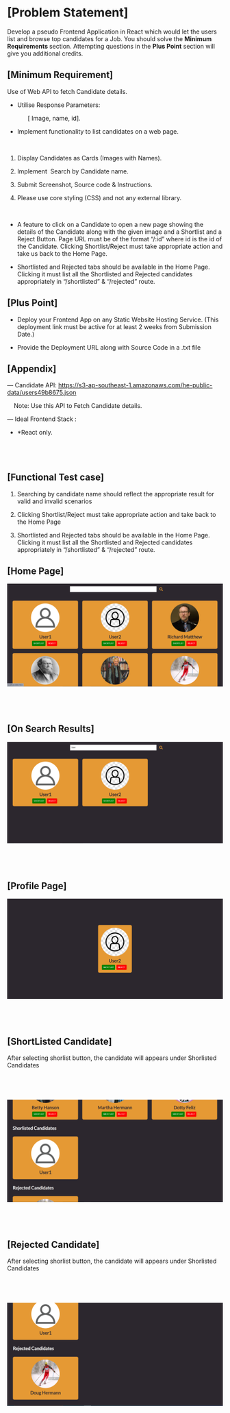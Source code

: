 <div class="file-problem complete-problem-statement black-333"><h1><strong>[Problem Statement]</strong></h1>

<p>Develop a pseudo Frontend Application in React which would let the users list and browse top candidates for a Job. You should solve the <strong>Minimum Requirements </strong>section. Attempting questions in the <strong>Plus Point</strong> section will give you additional credits.</p>

<h2><strong>[Minimum Requirement]</strong>&nbsp;</h2>

<p>Use of Web API to fetch Candidate details.</p>

<ul>
	<li style="">
	<p>Utilise Response Parameters:</p>
	</li>
</ul>

<p style="margin-left: 36pt;">[ Image, name, id].</p>

<ul>
	<li style="">
	<p>Implement functionality to list candidates on a web page.</p>
	</li>
</ul>

<p>&nbsp;</p>

<ol>
	<li style="">
	<p>Display Candidates as Cards (Images with Names).&nbsp;</p>
	</li>
	<li style="">
	<p>Implement&nbsp; Search by Candidate name.&nbsp;</p>
	</li>
	<li style="">
	<p>Submit Screenshot, Source code &amp; Instructions.</p>
	</li>
	<li style="">
	<p>Please use core styling (CSS) and not any external library.</p>
	</li>
</ol>

<p>&nbsp;</p>

<ul>
	<li style="">
	<p>A feature to click on a Candidate to open a new page showing the details of the Candidate along with the given image and a Shortlist and a Reject Button. Page URL must be of the format “/:id” where id is the id of the Candidate. Clicking Shortlist/Reject must take appropriate action and take us back to the Home Page.</p>
	</li>
	<li style="">
	<p>Shortlisted and Rejected tabs should be available in the Home Page. Clicking it must list all the Shortlisted and Rejected candidates appropriately in “/shortlisted” &amp; “/rejected” route.</p>
	</li>
</ul>

<h2><strong>[Plus Point]</strong>&nbsp;</h2>

<ul>
	<li style="">
	<p>Deploy your Frontend App on any Static Website Hosting Service. (This deployment link must be active for at least 2 weeks from Submission Date.)</p>
	</li>
	<li style="">
	<p>Provide the Deployment URL along with Source Code in a .txt file</p>
	</li>
</ul>

<h2><strong>[Appendix]</strong></h2>

<p>— Candidate API: <a href="https://s3-ap-southeast-1.amazonaws.com/he-public-data/users49b8675.json" style="" target="_blank"><u>https://s3-ap-southeast-1.amazonaws.com/he-public-data/users49b8675.json</u></a></p>

<p>&nbsp;&nbsp;&nbsp; Note: Use this API to Fetch Candidate details.</p>

<p>— Ideal Frontend Stack :</p>

<ul>
	<li style="">
	<p>*React only.</p>
	</li>
</ul>

<h2>&nbsp;</h2>

<h2><strong>[Functional Test case]</strong></h2>

<ol>
	<li style="">
	<p>Searching by candidate name should reflect the appropriate result for valid and invalid scenarios</p>
	</li>
	<li style="">
	<p>Clicking Shortlist/Reject must take appropriate action and take back to the Home Page&nbsp;</p>
	</li>
	<li style="">
	<p>Shortlisted and Rejected tabs should be available in the Home Page. Clicking it must list all the Shortlisted and Rejected candidates appropriately in “/shortlisted” &amp; “/rejected” route.</p>
	</li>
</ol></div>

<h2><strong>[Home Page]</strong>&nbsp;</h2>
<img src="./img/HomePage.png">
<h2>&nbsp;</h2>

<h2><strong>[On Search Results]</strong>&nbsp;</h2>
<img src="./img/OnSearchResults.png">
<h2>&nbsp;</h2>

<h2><strong>[Profile Page]</strong>&nbsp;</h2>
<img src="./img/ProfilePage.png">
<h2>&nbsp;</h2>

<h2><strong>[ShortListed Candidate]</strong>&nbsp;</h2>
After selecting shorlist button, the candidate will appears under Shorlisted Candidates
<h2>&nbsp;</h2>
<img src="./img/ShortlistCandidates.png">
<h2>&nbsp;</h2>

<h2><strong>[Rejected Candidate]</strong>&nbsp;</h2>
After selecting shorlist button, the candidate will appears under Shorlisted Candidates
<h2>&nbsp;</h2>
<img src="./img/rejectedCandidates.png">